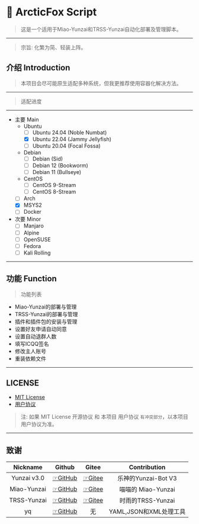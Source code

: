 # 🍥 ArcticFox Script
> 这是一个适用于Miao-Yunzai和TRSS-Yunzai自动化部署及管理脚本。
---
> 宗旨: 化繁为简、轻装上阵。

## 介绍 Introduction
> 本项目会尽可能原生适配多种系统，但我更推荐使用容器化解决方法。
---
> 适配进度
---
- 主要 Main
  - Ubuntu
    - [ ] Ubuntu 24.04 (Noble Numbat)
    - [x] Ubuntu 22.04 (Jammy Jellyfish)
    - [ ] Ubuntu 20.04 (Focal Fossa)
  - Debian
    - [ ] Debian (Sid)
    - [ ] Debian 12 (Bookworm)
    - [ ] Debian 11 (Bullseye)
  - CentOS
    - [ ] CentOS 9-Stream
    - [ ] CentOS 8-Stream
  - [ ] Arch
  - [x] MSYS2
  - [ ] Docker
- 次要 Minor
  - [ ] Manjaro
  - [ ] Alpine
  - [ ] OpenSUSE
  - [ ] Fedora
  - [ ] Kali Rolling
---

## 功能 Function
> 功能列表
  - Miao-Yunzai的部署与管理
  - TRSS-Yunzai的部署与管理
  - 插件和插件包的安装与管理
  - 设置好友申请自动同意
  - 设置自动退群人数
  - 填写ICQQ签名
  - 修改主人账号
  - 重装依赖文件

---
## LICENSE
- [MIT License](https://github.com/ArcticFox520/Yunzai-Bot-Script/blob/main/LICENSE)
-  [用户协议](https://github.com/ArcticFox520/Yunzai-Bot-Script/blob/main/用户协议.txt)
> 注: 如果 MIT License 开源协议 和 本项目 用户协议 `有冲突部分`，以本项目用户协议为准。

---
## 致谢
| Nickname | Github | Gitee  | Contribution |
| :--------: | :--------: | :--------: | :--------: |
| Yunzai v3.0 | [☞GitHub](https://github.com/le-niao/Yunzai-Bot) | [☞Gitee](https://gitee.com/le-niao/Yunzai-Bot) | 乐神的Yunzai-Bot V3 |
| Miao-Yunzai | [☞GitHub](https://github.com/yoimiya-kokomi/Miao-Yunzai) | [☞Gitee](https://gitee.com/yoimiya-kokomi/Miao-Yunzai) | 喵喵的 Miao-Yunzai |
| TRSS-Yunzai | [☞GitHub](https://github.com/TimeRainStarSky/Yunzai) | [☞Gitee](https://gitee.com/TimeRainStarSky/Yunzai) | 时雨的TRSS-Yunzai |
| yq | [☞GitHub](https://github.com/mikefarah/yq) | 无 | YAML,JSON和XML处理工具 |